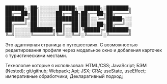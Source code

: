 
██████╗░██╗░░░░░░█████╗░░█████╗░███████╗
██╔══██╗██║░░░░░██╔══██╗██╔══██╗██╔════╝
██████╔╝██║░░░░░███████║██║░░╚═╝█████╗░░
██╔═══╝░██║░░░░░██╔══██║██║░░██╗██╔══╝░░
██║░░░░░███████╗██║░░██║╚█████╔╝███████╗
╚═╝░░░░░╚══════╝╚═╝░░╚═╝░╚════╝░╚══════╝


Это адаптивная страница о путешествиях. С возможностью редактирования 
профиля через модальное окно и добаления карточек с туристическими местами.

Технологие которые я использовал: 
HTML/CSS;
JavaScript;
БЭМ (Nested);
git/github;
Webpack;
Api;
JSX;
CRA;
useState, useEffect;
императивные обработчики;
Декларативный подход;
